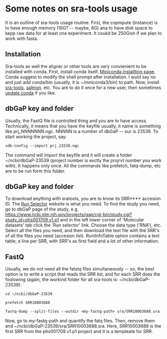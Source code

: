 # Some notes on sra-tools usage
It is an outline of sra-tools usage routine. First, the copmpute (instance) is to have enough memory (16G? -- maybe, 8G) ana to have disk space to kepp raw data for at least one experiment. It coukd be 250Gish if we plan to work with fasta.

## Installation
Sra-tools as well the aligner or other tools are very convienient to be installed with conda. First, install conda itself. 
[Miniconda installtion page](https://docs.conda.io/en/latest/miniconda.html "Miniconda installtion page"). Conda suggest to modify the shell prompt after installation. I wuld say no and just add conda/bin (usually, it is ~/mniconda3/bin) to path. Now, install [sra-tools](https://anaconda.org/bioconda/sra-tools "sra-tooks installtion page in conda"), [salmon](https://anaconda.org/bioconda/salmon "salmon installtion page in conda"). etc. You are to do it once for a new user, then sometimes [update conda](https://docs.conda.io/projects/conda/en/latest/commands/update.html) if you like.

## dbGaP key and folder
Usually, the FastQ file is controlled thing and you are to have access. Technically, it means that you have the keyfile usually, it name is something like prj_NNNNNNN.ngc. NNNNN is a number of dbGaP -- our is 23539. To start working the project, say:

`vdb-config --import prj_23539.ngc`

The command will import the keyfile and it will create a folder ~/ncbi/dbGaP-23539 (project number is exctly the projrvt number you work with). It happens only once. All the commands like prefetch, fatq-dump, etc are to be run form this folder.

## dbGaP key and folder

To download anything with sratools, you are to know its SRR**** accesion ID. The [Run Selector](https://trace.ncbi.nlm.nih.gov/) website is what you need. To find the study you need, go to dbGaP page of the study, e.g. https://www.ncbi.nlm.nih.gov/projects/gap/cgi-bin/study.cgi?study_id=phs001709.v1.p1  and in the left lower corner of 'Molecular datasets' tab click the 'Run selector' link. Choose the data type ('RNA'), etc. Select all the files you need, and then download the text file with the SRR's of all the files you need (accesion list). RuniInfoTable option contains a text table, a line per SRR, with SRR's as first field and a lot of other information. 

## FastQ 
Usually, we do not need all the fatstq files simultaneously -- so, the best option is to write a script that reads the SRR list, and for each SRR does the foolowing (again, the workind folder for all sra-tools is: ~/ncbi/dbGaP-23539).

`cd ~/ncbi/dbGaP-23539`

`prefetch SRR10003688`

`fastq-dump --split-files --outdir <my-fastq-path> sra/SRR10003688.sra`

Now, go to my-fastq-path and quantify the fatq files. Then, remove them and ~/ncbi/dbGaP-23539/sra/SRR10003688.sra. Here, SRR10003688 is the first SRR from the phs001709.v1.p1 project and it is a templeate for SRR.

